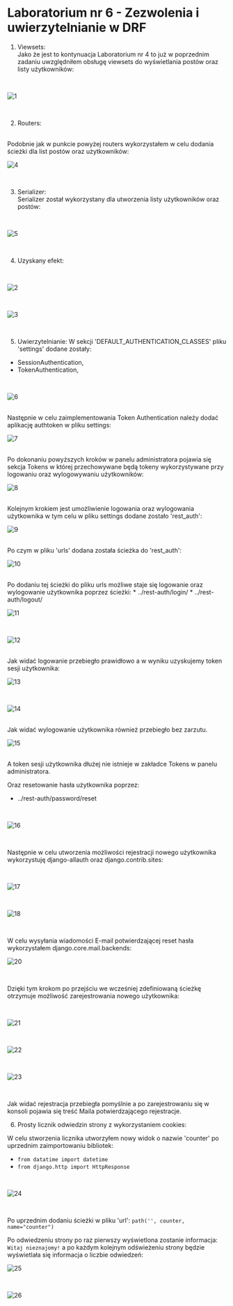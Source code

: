 # Laboratorium nr 6 - Zezwolenia i uwierzytelnianie w DRF
1. Viewsets:
</br>Jako że jest to kontynuacja Laboratorium nr 4 to już w poprzednim zadaniu uwzględniłem obsługę viewsets do wyświetlania postów oraz listy użytkowników:
</br>

![1](zrzuty/1.PNG)

</br>

2. Routers:

</br>Podobnie jak w punkcie powyżej routers wykorzystałem w celu dodania ścieżki dla list postów oraz użytkowników:
</br>

![4](zrzuty/4.PNG)

</br>

3. Serializer:
</br> Serializer został wykorzystany dla utworzenia listy użytkowników oraz postów:
</br>

![5](zrzuty/5.PNG)

</br>

4. Uzyskany efekt:
</br>

![2](zrzuty/2.PNG)

</br>

![3](zrzuty/3.PNG)

</br>

5. Uwierzytelnianie:
W sekcji 'DEFAULT_AUTHENTICATION_CLASSES' pliku 'settings' dodane zostały:
* SessionAuthentication,
* TokenAuthentication,
</br>

![6](zrzuty/6.PNG)

</br>
Następnie w celu zaimplementowania Token Authentication należy dodać aplikację authtoken w pliku settings:
</br>

![7](zrzuty/7.PNG)

</br>
Po dokonaniu powyższych kroków w panelu administratora pojawia się sekcja Tokens w której przechowywane będą tokeny wykorzystywane przy logowaniu oraz wylogowywaniu użytkowników:
</br>

![8](zrzuty/8.PNG)

</br>
Kolejnym krokiem jest umożliwienie logowania oraz wylogowania użytkownika w tym celu w pliku settings dodane zostało 'rest_auth':
</br>

![9](zrzuty/9.PNG)

</br>
Po czym w pliku 'urls' dodana została ścieżka do 'rest_auth':
</br>

![10](zrzuty/10.PNG)

</br>
Po dodaniu tej ścieżki do pliku urls możliwe staje się logowanie oraz wylogowanie użytkownika poprzez ścieżki:
* ../rest-auth/login/
* ../rest-auth/logout/
</br>

![11](zrzuty/11.PNG)

</br>

![12](zrzuty/12.PNG)

</br>
Jak widać logowanie przebiegło prawidłowo a w wyniku uzyskujemy token sesji użytkownika:
</br>

![13](zrzuty/13.PNG)

</br>

![14](zrzuty/14.PNG)

</br>
Jak widać wylogowanie użytkownika również przebiegło bez zarzutu.
</br>

![15](zrzuty/15.PNG)

</br>
A token sesji użytkownika dłużej nie istnieje w zakładce Tokens w panelu administratora.

Oraz resetowanie hasła użytkownika poprzez:
* ../rest-auth/password/reset
</br>

![16](zrzuty/16.PNG)

</br>

Następnie w celu utworzenia możliwości rejestracji nowego użytkownika wykorzystuję django-allauth oraz django.contrib.sites:

</br>

![17](zrzuty/18.PNG)

</br>

![18](zrzuty/19.PNG)

</br>

W celu wysyłania wiadomości E-mail potwierdzającej reset hasła wykorzystałem django.core.mail.backends:
</br>

![20](zrzuty/20.PNG)

</br>

Dzięki tym krokom po przejściu we wcześniej zdefiniowaną ścieżkę otrzymuje możliwość zarejestrowania nowego użytkownika:

</br>

![21](zrzuty/21.PNG)

</br>

![22](zrzuty/22.PNG)

</br>

![23](zrzuty/23.PNG)

</br>

Jak widać rejestracja przebiegła pomyślnie a po zarejestrowaniu się w konsoli pojawia się treść Maila potwierdzającego rejestracje.

6. Prosty licznik odwiedzin strony z wykorzystaniem cookies:

W celu stworzenia licznika utworzyłem nowy widok o nazwie 'counter' po uprzednim zaimportowaniu bibliotek:

* `from datatime import datetime`
* `from django.http import HttpResponse`

</br>

![24](zrzuty/24.PNG)

</br>

Po uprzednim dodaniu ścieżki w pliku 'url': `path('', counter, name="counter")`

Po odwiedzeniu strony po raz pierwszy wyświetlona zostanie informacja: `Witaj nieznajomy!` a po każdym kolejnym odświeżeniu strony będzie wyświetlała się informacja o liczbie odwiedzeń:
</br>

![25](zrzuty/25.PNG)

</br>

![26](zrzuty/26.PNG)